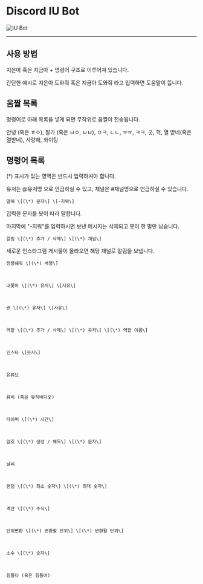 # Discord IU Bot

![IU Bot](https://k.kakaocdn.net/dn/bvrhXr/btqFkJydIcW/sbhaXtruRXek4Myc5h2QHK/img.png)

***

## 사용 방법

지은아 혹은 지금아 + 명령어 구조로 이루어져 있습니다.

간단한 예시로 지은아 도와줘 혹은 지금아 도와줘 라고 입력하면 도움말이 뜹니다.

## 움짤 목록

명령어로 아래 목록을 넣게 되면 무작위로 움짤이 전송됩니다.

안녕 (혹은 ㅎㅇ), 잘가 (혹은 ㅂㅇ, ㅂㅂ), ㅇㅋ, ㄴㄴ, ㅠㅠ, ㅋㅋ, 굿, 헉, 열 받네(혹은 열받네), 사랑해, 화이팅

## 명령어 목록

(\*) 표시가 있는 영역은 반드시 입력하셔야 합니다.

유저는 @유저명 으로 언급하실 수 있고, 채널은 #채널명으로 언급하실 수 있습니다.

    말해 \[(\*) 문자\] \[-지워\]

입력한 문자를 봇이 따라 말합니다.

마지막에 "-지워"를 입력하시면 보낸 메시지는 삭제되고 봇이 한 말만 남습니다.

    알림 \[(\*) 추가 / 삭제\] \[(\*) 채널\]

새로운 인스타그램 게시물이 올라오면 해당 채널로 알림을 보냅니다.

    정렬해줘 \[(\*) 배열\]



    내쫓아 \[(\*) 유저\] \[사유\]



    밴 \[(\*) 유저\] \[사유\]



    역할 \[(\*) 추가 / 삭제\] \[(\*) 유저\] \[(\*) 역할 이름\]



    인스타 \[숫자\]



    유튜브



    뮤비 (혹은 뮤직비디오)



    타이머 \[(\*) 시간\]



    암호 \[(\*) 생성 / 해독\] \[(\*) 문자\]



    날씨



    랜덤 \[(\*) 최소 숫자\] \[(\*) 최대 숫자\]



    계산 \[(\*) 수식\]



    단위변환 \[(\*) 변환할 단위\] \[(\*) 변환될 단위\]



    소수 \[(\*) 숫자\]



    힘들다 (혹은 힘들어)
